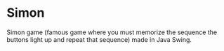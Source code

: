 # Simon

Simon game (famous game where you must memorize the sequence the buttons light up and repeat that sequence) made in Java Swing.
